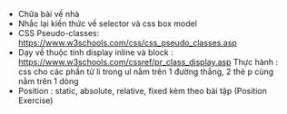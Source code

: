 - Chữa bài về nhà
- Nhắc lại kiến thức về selector và css box model
- CSS Pseudo-classes: https://www.w3schools.com/css/css_pseudo_classes.asp
- Dạy về thuộc tính display inline và block : https://www.w3schools.com/cssref/pr_class_display.asp
Thực hành : css cho các phần tử li trong ul nằm trên 1 đường thẳng, 2 thẻ p cùng nằm trên 1 dòng
- Position : static, absolute, relative, fixed kèm theo bài tập (Position Exercise)



